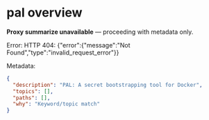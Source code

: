 # pal overview

**Proxy summarize unavailable** — proceeding with metadata only.

Error: HTTP 404: {"error":{"message":"Not Found","type":"invalid_request_error"}}

Metadata:
```json
{
  "description": "PAL: A secret bootstrapping tool for Docker",
  "topics": [],
  "paths": [],
  "why": "Keyword/topic match"
}
```